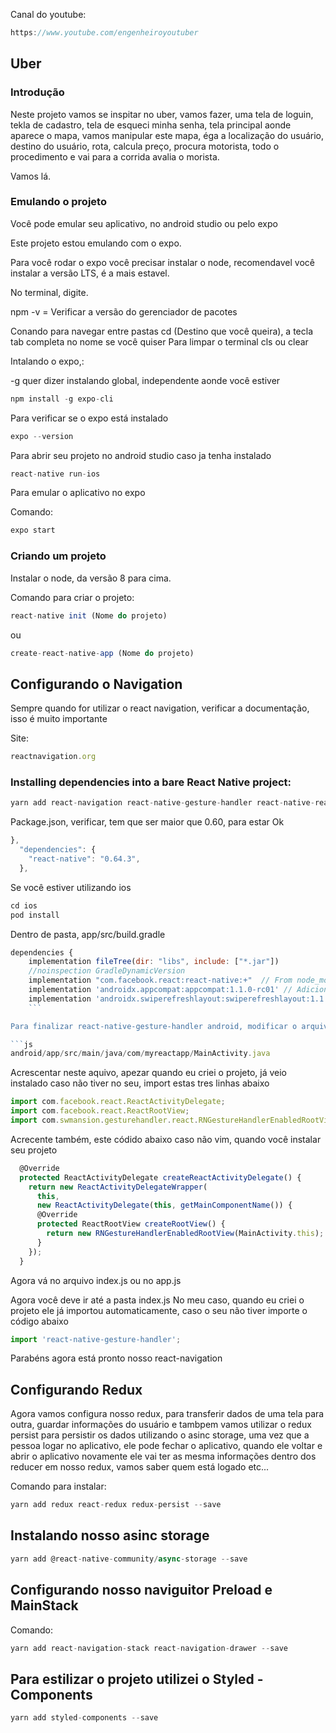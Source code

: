 Canal do youtube:

```js
https://www.youtube.com/engenheiroyoutuber
```

## Uber

### Introdução 

Neste projeto vamos se inspitar no uber, vamos fazer, uma tela de loguin, tekla de cadastro, tela de esqueci minha senha, tela principal aonde aparece o mapa, vamos manipular este mapa, éga a localização do usuário, destino do usuário, rota, calcula preço, procura motorista, todo o procedimento e vai para a corrida avalia o morista.

Vamos lá.


### Emulando o projeto

Você pode emular seu aplicativo, no android studio ou pelo expo

Este projeto estou emulando com o expo.

Para você rodar o expo você precisar instalar o node, recomendavel você instalar a versão LTS, é a mais estavel.

No terminal, digite.

npm -v = Verificar a versão do gerenciador de pacotes

Conando para navegar entre pastas
cd (Destino que você queira), a tecla tab completa no nome se você quiser
Para limpar o terminal
cls ou clear

Intalando o expo,:

 -g quer dizer instalando global, independente aonde você estiver
```js
npm install -g expo-cli
```

Para verificar se o expo está instalado

```js
expo --version
```
Para abrir seu projeto no android studio caso ja tenha instalado

```js
react-native run-ios  
```
 Para emular o aplicativo no expo 

Comando:

```js
expo start
```

### Criando um projeto

Instalar o node, da versão 8 para cima.

Comando para criar o projeto:

```js
react-native init (Nome do projeto)
```
ou 

```js
create-react-native-app (Nome do projeto)
```

## Configurando o Navigation 

Sempre quando for utilizar o react navigation, verificar a documentação, isso é muito importante

Site:

```js
reactnavigation.org
```
### Installing dependencies into a bare React Native project:

```js
yarn add react-navigation react-native-gesture-handler react-native-reanimated react-native-screens --save
```

Package.json, verificar, tem que ser maior que 0.60, para estar Ok

```js
},
  "dependencies": {
    "react-native": "0.64.3",
  },
```

Se você estiver utilizando ios

```js
cd ios
pod install
```

Dentro de pasta, app/src/build.gradle

```js
dependencies {
    implementation fileTree(dir: "libs", include: ["*.jar"])
    //noinspection GradleDynamicVersion
    implementation "com.facebook.react:react-native:+"  // From node_modules
    implementation 'androidx.appcompat:appcompat:1.1.0-rc01' // Adicionado linha 1
    implementation 'androidx.swiperefreshlayout:swiperefreshlayout:1.1.0-alpha02' // Adicionado linha 2
    ``` 

Para finalizar react-native-gesture-handler android, modificar o arquivo MainActivity.java

```js
android/app/src/main/java/com/myreactapp/MainActivity.java
``` 

Acrescentar neste aquivo, apezar quando eu criei o projeto, já veio instalado caso não tiver no seu, import estas tres linhas abaixo

```js
import com.facebook.react.ReactActivityDelegate;
import com.facebook.react.ReactRootView;
import com.swmansion.gesturehandler.react.RNGestureHandlerEnabledRootView;
``` 

Acrecente também, este códido abaixo caso não vim, quando você instalar seu projeto

```js
  @Override
  protected ReactActivityDelegate createReactActivityDelegate() {
    return new ReactActivityDelegateWrapper(
      this,
      new ReactActivityDelegate(this, getMainComponentName()) {
      @Override
      protected ReactRootView createRootView() {
        return new RNGestureHandlerEnabledRootView(MainActivity.this);
      }
    });
  }
  ``` 

Agora vá no arquivo index.js ou no app.js

Agora você deve ir até a pasta index.js
No meu caso, quando eu criei o projeto ele já importou automaticamente, caso o seu não tiver importe o código abaixo

```js
import 'react-native-gesture-handler';
 ``` 

Parabéns agora está pronto nosso react-navigation

## Configurando Redux

Agora vamos configura nosso redux, para transferir dados de uma tela para outra, guardar informações do usuário
e tambpem vamos utilizar o redux persist para persistir os dados utilizando o asinc storage, uma vez que a pessoa logar no aplicativo, ele pode fechar o aplicativo, quando ele voltar e abrir o aplicativo novamente ele vai ter as mesma informações dentro dos reducer em nosso redux, vamos saber quem está logado etc...

Comando para instalar:

```js
yarn add redux react-redux redux-persist --save
```
## Instalando nosso asinc storage

```js
yarn add @react-native-community/async-storage --save
```

## Configurando nosso naviguitor Preload e MainStack

Comando:

```js
yarn add react-navigation-stack react-navigation-drawer --save
```

## Para estilizar o projeto utilizei o Styled - Components

```js
yarn add styled-components --save
```